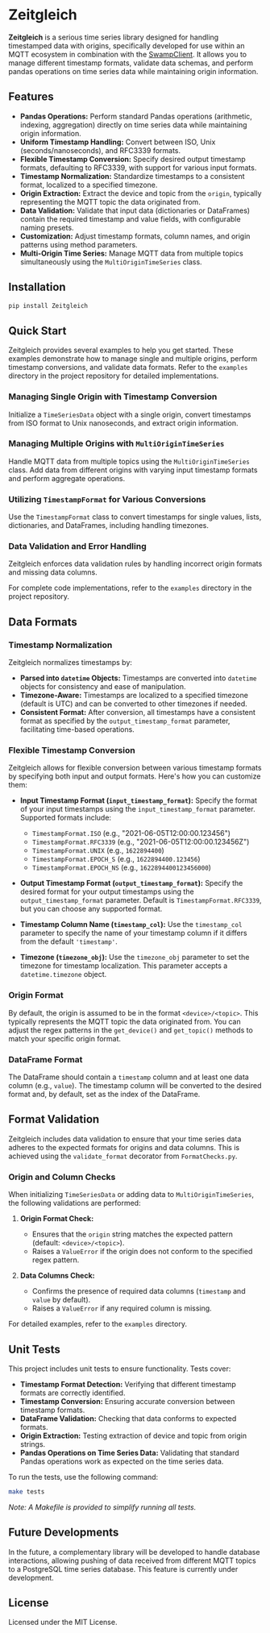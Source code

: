 # Zeitgleich

**Zeitgleich** is a serious time series library designed for handling timestamped data with origins, specifically developed for use within an MQTT ecosystem in combination with the [SwampClient](https://git.ift.tuwien.ac.at/lab/ift/sis/researchlin-x/swampclient). It allows you to manage different timestamp formats, validate data schemas, and perform pandas operations on time series data while maintaining origin information.

## Features

- **Pandas Operations:** Perform standard Pandas operations (arithmetic, indexing, aggregation) directly on time series data while maintaining origin information.
- **Uniform Timestamp Handling:** Convert between ISO, Unix (seconds/nanoseconds), and RFC3339 formats.
- **Flexible Timestamp Conversion:** Specify desired output timestamp formats, defaulting to RFC3339, with support for various input formats.
- **Timestamp Normalization:** Standardize timestamps to a consistent format, localized to a specified timezone.
- **Origin Extraction:** Extract the device and topic from the `origin`, typically representing the MQTT topic the data originated from.
- **Data Validation:** Validate that input data (dictionaries or DataFrames) contain the required timestamp and value fields, with configurable naming presets.
- **Customization:** Adjust timestamp formats, column names, and origin patterns using method parameters.
- **Multi-Origin Time Series:** Manage MQTT data from multiple topics simultaneously using the `MultiOriginTimeSeries` class.

## Installation

```bash
pip install Zeitgleich
```

## Quick Start

Zeitgleich provides several examples to help you get started. These examples demonstrate how to manage single and multiple origins, perform timestamp conversions, and validate data formats. Refer to the `examples` directory in the project repository for detailed implementations.

### Managing Single Origin with Timestamp Conversion

Initialize a `TimeSeriesData` object with a single origin, convert timestamps from ISO format to Unix nanoseconds, and extract origin information.

### Managing Multiple Origins with `MultiOriginTimeSeries`

Handle MQTT data from multiple topics using the `MultiOriginTimeSeries` class. Add data from different origins with varying input timestamp formats and perform aggregate operations.

### Utilizing `TimestampFormat` for Various Conversions

Use the `TimestampFormat` class to convert timestamps for single values, lists, dictionaries, and DataFrames, including handling timezones.

### Data Validation and Error Handling

Zeitgleich enforces data validation rules by handling incorrect origin formats and missing data columns.

For complete code implementations, refer to the `examples` directory in the project repository.

## Data Formats

### Timestamp Normalization

Zeitgleich normalizes timestamps by:

- **Parsed into `datetime` Objects:** Timestamps are converted into `datetime` objects for consistency and ease of manipulation.
- **Timezone-Aware:** Timestamps are localized to a specified timezone (default is UTC) and can be converted to other timezones if needed.
- **Consistent Format:** After conversion, all timestamps have a consistent format as specified by the `output_timestamp_format` parameter, facilitating time-based operations.

### Flexible Timestamp Conversion

Zeitgleich allows for flexible conversion between various timestamp formats by specifying both input and output formats. Here's how you can customize them:

- **Input Timestamp Format (`input_timestamp_format`):** Specify the format of your input timestamps using the `input_timestamp_format` parameter. Supported formats include:
  - `TimestampFormat.ISO` (e.g., "2021-06-05T12:00:00.123456")
  - `TimestampFormat.RFC3339` (e.g., "2021-06-05T12:00:00.123456Z")
  - `TimestampFormat.UNIX` (e.g., `1622894400`)
  - `TimestampFormat.EPOCH_S` (e.g., `1622894400.123456`)
  - `TimestampFormat.EPOCH_NS` (e.g., `1622894400123456000`)

- **Output Timestamp Format (`output_timestamp_format`):** Specify the desired format for your output timestamps using the `output_timestamp_format` parameter. Default is `TimestampFormat.RFC3339`, but you can choose any supported format.

- **Timestamp Column Name (`timestamp_col`):** Use the `timestamp_col` parameter to specify the name of your timestamp column if it differs from the default `'timestamp'`.

- **Timezone (`timezone_obj`):** Use the `timezone_obj` parameter to set the timezone for timestamp localization. This parameter accepts a `datetime.timezone` object.

### Origin Format

By default, the origin is assumed to be in the format `<device>/<topic>`. This typically represents the MQTT topic the data originated from. You can adjust the regex patterns in the `get_device()` and `get_topic()` methods to match your specific origin format.

### DataFrame Format

The DataFrame should contain a `timestamp` column and at least one data column (e.g., `value`). The timestamp column will be converted to the desired format and, by default, set as the index of the DataFrame.

## Format Validation

Zeitgleich includes data validation to ensure that your time series data adheres to the expected formats for origins and data columns. This is achieved using the `validate_format` decorator from `FormatChecks.py`.

### Origin and Column Checks

When initializing `TimeSeriesData` or adding data to `MultiOriginTimeSeries`, the following validations are performed:

1. **Origin Format Check:**
   - Ensures that the `origin` string matches the expected pattern (default: `<device>/<topic>`).
   - Raises a `ValueError` if the origin does not conform to the specified regex pattern.

2. **Data Columns Check:**
   - Confirms the presence of required data columns (`timestamp` and `value` by default).
   - Raises a `ValueError` if any required column is missing.

For detailed examples, refer to the `examples` directory.

## Unit Tests

This project includes unit tests to ensure functionality. Tests cover:

- **Timestamp Format Detection:** Verifying that different timestamp formats are correctly identified.
- **Timestamp Conversion:** Ensuring accurate conversion between timestamp formats.
- **DataFrame Validation:** Checking that data conforms to expected formats.
- **Origin Extraction:** Testing extraction of device and topic from origin strings.
- **Pandas Operations on Time Series Data:** Validating that standard Pandas operations work as expected on the time series data.

To run the tests, use the following command:

```bash
make tests
```

*Note: A Makefile is provided to simplify running all tests.*

## Future Developments

In the future, a complementary library will be developed to handle database interactions, allowing pushing of data received from different MQTT topics to a PostgreSQL time series database. This feature is currently under development.

## License

Licensed under the MIT License.